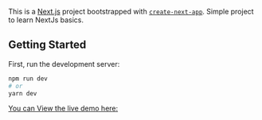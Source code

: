 This is a [Next.js](https://nextjs.org/) project bootstrapped with [`create-next-app`](https://github.com/vercel/next.js/tree/canary/packages/create-next-app).
Simple project to learn NextJs basics.

## Getting Started

First, run the development server:

```bash
npm run dev
# or
yarn dev
```

[You can View the live demo here:](https://ben-list.vercel.app/)
